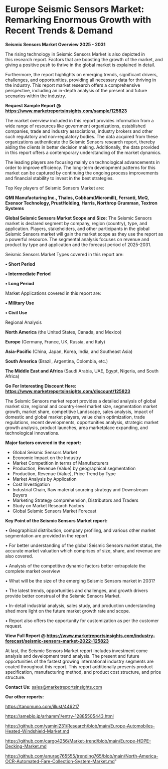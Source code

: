 # Europe Seismic Sensors Market: Remarking Enormous Growth with Recent Trends & Demand

<Strong> Seismic Sensors Market Overview 2025 - 2031</strong>

The rising technology in Seismic Sensors Market is also depicted in this research report. Factors that are boosting the growth of the market, and giving a positive push to thrive in the global market is explained in detail.

Furthermore, the report highlights on emerging trends, significant drivers, challenges, and opportunities, providing all necessary data for thriving in the industry. This report market research offers a comprehensive perspective, including an in-depth analysis of the present and future scenarios within the industry.

<strong>Request Sample Report @ <a href=https://www.marketreportsinsights.com/sample/125823>https://www.marketreportsinsights.com/sample/125823</a></strong>

The market overview included in this report provides information from a wide range of resources like government organizations, established companies, trade and industry associations, industry brokers and other such regulatory and non-regulatory bodies. The data acquired from these organizations authenticate the Seismic Sensors research report, thereby aiding the clients in better decision making. Additionally, the data provided in this report offers a contemporary understanding of the market dynamics.

The leading players are focusing mainly on technological advancements in order to improve efficiency. The long-term development patterns for this market can be captured by continuing the ongoing process improvements and financial stability to invest in the best strategies.

Top Key players of Seismic Sensors Market are:

<strong>QMI Manufacturing Inc., Thales, Cobham(Micromill), Ferranti, McQ, Exensor Technology, PrustHolding, Harris, Northrop Grumman, Textron Systems</strong>

<strong><b>Global Seismic Sensors Market Scope and Size:</b></strong>
The Seismic Sensors market is declared segment by company, region (country), type, and application. Players, stakeholders, and other participants in the global Seismic Sensors market will gain the market scope as they use the report as a powerful resource. The segmental analysis focuses on revenue and product by type and application and the forecast period of 2025-2031.

Seismic Sensors Market Types covered in this report are:

<strong>• Short Period

• Intermediate Period

• Long Period</strong>

Market Applications covered in this report are:

<strong>• Military Use

• Civil Use</strong> 

Regional Analysis

<strong>North America</strong> (the United States, Canada, and Mexico)

<strong>Europe</strong> (Germany, France, UK, Russia, and Italy)

<strong>Asia-Pacific</strong> (China, Japan, Korea, India, and Southeast Asia)

<strong>South America</strong> (Brazil, Argentina, Colombia, etc.)

<strong>The Middle East and Africa</strong> (Saudi Arabia, UAE, Egypt, Nigeria, and South Africa)

<strong>Go For Interesting Discount Here: <a href=https://www.marketreportsinsights.com/discount/125823>https://www.marketreportsinsights.com/discount/125823</a></strong>

The Seismic Sensors market report provides a detailed analysis of global market size, regional and country-level market size, segmentation market growth, market share, competitive Landscape, sales analysis, impact of domestic and global market players, value chain optimization, trade regulations, recent developments, opportunities analysis, strategic market growth analysis, product launches, area marketplace expanding, and technological innovations.

<strong><b>Major factors covered in the report:</b></strong>
<ul>
  <li>Global Seismic Sensors Market </li>
  <li>Economic Impact on the Industry</li>
  <li>Market Competition in terms of Manufacturers</li>
  <li>Production, Revenue (Value) by geographical segmentation</li>
  <li>Production, Revenue (Value), Price Trend by Type</li>
  <li>Market Analysis by Application</li>
  <li>Cost Investigation</li>
  <li>Industrial Chain, Raw material sourcing strategy and Downstream Buyers</li>
  <li>Marketing Strategy comprehension, Distributors and Traders</li>
  <li>Study on Market Research Factors</li>
  <li>Global Seismic Sensors Market Forecast</li>
</ul>

<strong><b>Key Point of the Seismic Sensors Market report:</b></strong>

• Geographical distribution, company profiling, and various other market segmentation are provided in the report.

• For better understanding of the global Seismic Sensors market status, the accurate market valuation which comprises of size, share, and revenue are also covered.

• Analysis of the competitive dynamic factors better extrapolate the complete market overview

• What will be the size of the emerging Seismic Sensors market in 2031?

• The latest trends, opportunities and challenges, and growth drivers provide better construal of the Seismic Sensors Market.

• In-detail industrial analysis, sales study, and production understanding shed more light on the future market growth rate and scope.

• Report also offers the opportunity for customization as per the customer request.

<strong><b>View Full Report @ <a href=https://www.marketreportsinsights.com/industry-forecast/seismic-sensors-market-2022-125823>https://www.marketreportsinsights.com/industry-forecast/seismic-sensors-market-2022-125823</a></b></strong>


At last, the Seismic Sensors Market report includes investment come analysis and development trend analysis. The present and future opportunities of the fastest growing international industry segments are coated throughout this report. This report additionally presents product specification, manufacturing method, and product cost structure, and price structure.

<strong>Contact Us:</strong>
sales@marketreportsinsights.com

<strong>Our other reports:</strong>

<a href=https://tanomuno.com/illust/446217>https://tanomuno.com/illust/446217</a>

<a href=https://ameblo.jp/arhamm1/entry-12885505443.html>https://ameblo.jp/arhamm1/entry-12885505443.html</a>

<a href=https://github.com/yamini231/Research/blob/main/Europe-Automobiles-Heated-Windshield-Market.md>https://github.com/yamini231/Research/blob/main/Europe-Automobiles-Heated-Windshield-Market.md</a>

<a href=https://github.com/cargo4256/Market-trend/blob/main/Europe-HDPE-Decking-Market.md>https://github.com/cargo4256/Market-trend/blob/main/Europe-HDPE-Decking-Market.md</a>

<a href=https://github.com/anurag765555/trending765/blob/main/North-America-OCR-Automated-Fare-Collection-System-Market.md>https://github.com/anurag765555/trending765/blob/main/North-America-OCR-Automated-Fare-Collection-System-Market.md</a>"
